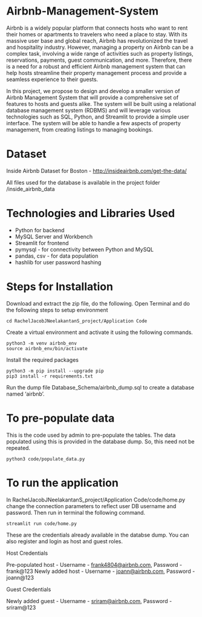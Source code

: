 # Airbnb-Management-System

Airbnb is a widely popular platform that connects hosts who want to rent their homes or apartments to travelers who need a place to stay. With its massive user base and global reach, Airbnb has revolutionized the travel and hospitality industry. However, managing a property on Airbnb can be a complex task, involving a wide range of activities such as property listings, reservations, payments, guest communication, and more. Therefore, there is a need for a robust and efficient Airbnb management system that can help hosts streamline their property management process and provide a seamless experience to their guests.

In this project, we propose to design and develop a smaller version of Airbnb Management System that will provide a comprehensive set of features to hosts and guests alike. The system will be built using a relational database management system (RDBMS) and will leverage various technologies such as SQL, Python, and Streamlit to provide a simple user interface. The system will be able to handle a few aspects of property management, from creating listings to managing bookings.

# Dataset

Inside Airbnb Dataset for Boston - http://insideairbnb.com/get-the-data/

All files used for the database is available in the project folder /inside_airbnb_data

# Technologies and Libraries Used

* Python for backend
* MySQL Server and Workbench
* Streamlit for frontend
* pymysql - for connectivity between Python and MySQL
* pandas, csv - for data population
* hashlib for user password hashing

# Steps for Installation

Download and extract the zip file, do the following. Open Terminal and do the following steps to setup environment

    cd RachelJacobJNeelakantanS_project/Application Code

Create a virtual environment and activate it using the following commands.

    python3 -m venv airbnb_env
    source airbnb_env/bin/activate

Install the required packages

    python3 -m pip install --upgrade pip
    pip3 install -r requirements.txt

Run the dump file Database_Schema/airbnb_dump.sql to create a database named ‘airbnb’.

# To pre-populate data

This is the code used by admin to pre-populate the tables. 
The data populated using this is provided in the database dump. So, this need not be repeated.

    python3 code/populate_data.py


# To run the application

In RachelJacobJNeelakantanS_project/Application Code/code/home.py change the connection parameters to 
reflect user DB username and password. Then run in terminal the following command.

    streamlit run code/home.py

These are the credentials already available in the databse dump. You can also register and login as host and guest roles.

Host Credentials 

Pre-populated host - Username - frank4804@airbnb.com, Password - frank@123
Newly added host - Username - joann@airbnb.com, Password - joann@123

Guest Credentials

Newly added guest - Username - sriram@airbnb.com, Password - sriram@123
